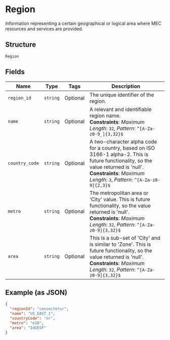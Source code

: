 
# Region

Information representing a certain geographical or logical area where MEC resources and services are provided.

## Structure

`Region`

## Fields

| Name | Type | Tags | Description |
|  --- | --- | --- | --- |
| `region_id` | `string` | Optional | The unique identifier of the region. |
| `name` | `string` | Optional | A relevant and identifiable region name.<br>**Constraints**: *Maximum Length*: `32`, *Pattern*: `^[A-Za-z0-9_]{3,32}$` |
| `country_code` | `string` | Optional | A two-character alpha code for a country, based on ISO 3166-1 alpha-2. This is future functionality, so the value returned is 'null'.<br>**Constraints**: *Maximum Length*: `3`, *Pattern*: `^[A-Za-z0-9]{2,3}$` |
| `metro` | `string` | Optional | The metropolitan area or 'City' value.  This is future functionality, so the value returned is 'null'.<br>**Constraints**: *Maximum Length*: `32`, *Pattern*: `^[A-Za-z0-9]{3,32}$` |
| `area` | `string` | Optional | This is a sub-set of 'City' and is similar to 'Zone'. This is future functionality, so the value returned is 'null'.<br>**Constraints**: *Maximum Length*: `32`, *Pattern*: `^[A-Za-z0-9]{3,32}$` |

## Example (as JSON)

```json
{
  "regionId": "consectetur",
  "name": "US_EAST_1",
  "countryCode": "nr",
  "metro": "e1D",
  "area": "IdUESF"
}
```

